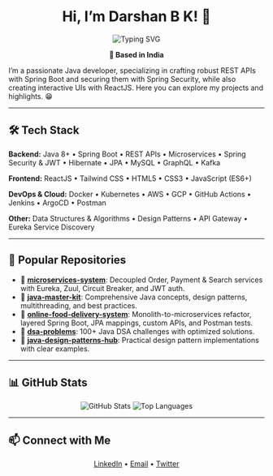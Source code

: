 <h1 align="center">Hi, I’m Darshan B K! 👋</h1>

<p align="center">
  <img src="https://readme-typing-svg.herokuapp.com?font=Fira+Code&size=24&pause=1000&color=0E75B6&center=true&width=435&lines=🚀%20Java%20Full-Stack%20Developer%20%7C%20Microservices%20Enthusiast;☁️%20Cloud-native%20(AWS%20%7C%20GCP);🛠️%20DSA%20Problems%20%26%20Design%20Patterns" alt="Typing SVG" />
</p>

<p align="center">
  <strong>📍 Based in India</strong>
</p>

I’m a passionate Java developer, specializing in crafting robust REST APIs with Spring Boot and securing them with Spring Security, while also creating interactive UIs with ReactJS. Here you can explore my projects and highlights. 😁

---

## 🛠️ Tech Stack

**Backend:** Java 8+ • Spring Boot • REST APIs • Microservices • Spring Security & JWT • Hibernate • JPA • MySQL • GraphQL • Kafka

**Frontend:** ReactJS • Tailwind CSS • HTML5 • CSS3 • JavaScript (ES6+)

**DevOps & Cloud:** Docker • Kubernetes • AWS • GCP • GitHub Actions • Jenkins • ArgoCD • Postman

**Other:** Data Structures & Algorithms • Design Patterns • API Gateway • Eureka Service Discovery

---

## 🌟 Popular Repositories

* 🔹 **[microservices-system]([https://github.com/DarshanBK812/microservices-system](https://github.com/DarshanBK812/Microservices))**: Decoupled Order, Payment & Search services with Eureka, Zuul, Circuit Breaker, and JWT auth.
* 🔹 **[java-master-kit](https://github.com/DarshanBK812/java-master-kit)**: Comprehensive Java concepts, design patterns, multithreading, and best practices.
* 🔹 **[online-food-delivery-system](https://github.com/DarshanBK812/online-food-delivery-system)**: Monolith-to-microservices refactor, layered Spring Boot, JPA mappings, custom APIs, and Postman tests.
* 🔹 **[dsa-problems](https://github.com/DarshanBK812/dsa-problems)**: 100+ Java DSA challenges with optimized solutions.
* 🔹 **[java-design-patterns-hub](https://github.com/DarshanBK812/java-design-patterns-hub)**: Practical design pattern implementations with clear examples.

---

## 📊 GitHub Stats

<p align="center">
  <img src="https://github-readme-stats.vercel.app/api?username=DarshanBK812&show_icons=true&theme=radical&count_private=true" alt="GitHub Stats" />
  <img src="https://github-readme-stats.vercel.app/api/top-langs/?username=DarshanBK812&layout=compact&theme=radical" alt="Top Languages" />
</p>

---

## 📫 Connect with Me

<p align="center">
  <a href="https://www.linkedin.com/in/darshan-b-k-a7b501298/" target="_blank">LinkedIn</a> •
  <a href="mailto:darshan@example.com">Email</a> •
  <a href="https://twitter.com/your_twitter">Twitter</a>
</p>
